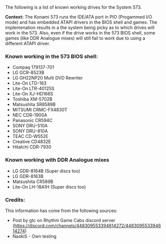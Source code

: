 The following is a list of known working drives for the System 573.

**Context:** The Konami 573 runs the IDE/ATA port in PIO (Progammed I/O mode) and has embedded ATAPI drivers in the BIOS shell and games. The implemenation results in a the system being picky as to which drives will work in the 573. Also, even if the drive works in the 573 BIOS shell, some games (like DDR Analogue mixes) will still fail to work due to using a different ATAPI driver.

### Known working in the 573 BIOS shell:
* Compaq 179137-701
* LG GCR-8523B
* LG GH22NP20 Multi DVD Rewriter
* Lite-On LTD-163
* Lite-On LTR-40125S
* Lite-On XJ-HD166S
* Toshiba XM-5702B
* Matsushita SR8589B
* MITSUMI CRMC-FX4830T
* NEC CDR-1900A
* Panasonic CR594C
* SONY DRU-510A
* SONY DRU-810A
* TEAC CD-W552E
* Creative CD4832E
* Hitatchi CDR-7930

### Known working with DDR Analogue mixes
* LG GDR-8164B (Super discs too)
* LG GDR-8163B 
* Matsushita CR589B
* Lite-On LH-18A1H (Super discs too)

### Credits:
This information has come from the following sources:
* Post by gtc on Rhythm Game Cabs discord server (https://discord.com/channels/448309553394614272/448309553394614274)
* NaokiS - Own testing
